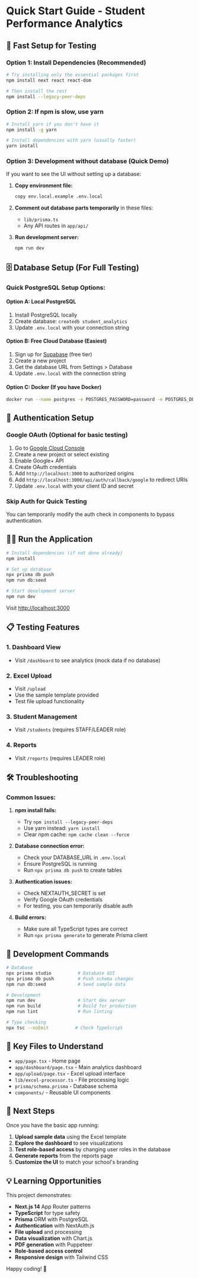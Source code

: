 # Quick Start Guide - Student Performance Analytics

## 🚀 Fast Setup for Testing

### Option 1: Install Dependencies (Recommended)
```bash
# Try installing only the essential packages first
npm install next react react-dom

# Then install the rest
npm install --legacy-peer-deps
```

### Option 2: If npm is slow, use yarn
```bash
# Install yarn if you don't have it
npm install -g yarn

# Install dependencies with yarn (usually faster)
yarn install
```

### Option 3: Development without database (Quick Demo)
If you want to see the UI without setting up a database:

1. **Copy environment file:**
   ```bash
   copy env.local.example .env.local
   ```

2. **Comment out database parts temporarily** in these files:
   - `lib/prisma.ts` 
   - Any API routes in `app/api/`

3. **Run development server:**
   ```bash
   npm run dev
   ```

## 🗄️ Database Setup (For Full Testing)

### Quick PostgreSQL Setup Options:

#### Option A: Local PostgreSQL
1. Install PostgreSQL locally
2. Create database: `createdb student_analytics`
3. Update `.env.local` with your connection string

#### Option B: Free Cloud Database (Easiest)
1. Sign up for [Supabase](https://supabase.com) (free tier)
2. Create a new project
3. Get the database URL from Settings > Database
4. Update `.env.local` with the connection string

#### Option C: Docker (If you have Docker)
```bash
docker run --name postgres -e POSTGRES_PASSWORD=password -e POSTGRES_DB=student_analytics -p 5432:5432 -d postgres
```

## 🔐 Authentication Setup

### Google OAuth (Optional for basic testing)
1. Go to [Google Cloud Console](https://console.cloud.google.com)
2. Create a new project or select existing
3. Enable Google+ API
4. Create OAuth credentials
5. Add `http://localhost:3000` to authorized origins
6. Add `http://localhost:3000/api/auth/callback/google` to redirect URIs
7. Update `.env.local` with your client ID and secret

### Skip Auth for Quick Testing
You can temporarily modify the auth check in components to bypass authentication.

## 🏃‍♂️ Run the Application

```bash
# Install dependencies (if not done already)
npm install

# Set up database
npx prisma db push
npm run db:seed

# Start development server
npm run dev
```

Visit [http://localhost:3000](http://localhost:3000)

## 📋 Testing Features

### 1. **Dashboard View**
- Visit `/dashboard` to see analytics (mock data if no database)

### 2. **Excel Upload** 
- Visit `/upload` 
- Use the sample template provided
- Test file upload functionality

### 3. **Student Management**
- Visit `/students` (requires STAFF/LEADER role)

### 4. **Reports**
- Visit `/reports` (requires LEADER role)

## 🛠️ Troubleshooting

### Common Issues:

1. **npm install fails:**
   - Try `npm install --legacy-peer-deps`
   - Use yarn instead: `yarn install`
   - Clear npm cache: `npm cache clean --force`

2. **Database connection error:**
   - Check your DATABASE_URL in `.env.local`
   - Ensure PostgreSQL is running
   - Run `npx prisma db push` to create tables

3. **Authentication issues:**
   - Check NEXTAUTH_SECRET is set
   - Verify Google OAuth credentials
   - For testing, you can temporarily disable auth

4. **Build errors:**
   - Make sure all TypeScript types are correct
   - Run `npx prisma generate` to generate Prisma client

## 🔧 Development Commands

```bash
# Database
npx prisma studio          # Database GUI
npx prisma db push         # Push schema changes
npm run db:seed            # Seed sample data

# Development
npm run dev                # Start dev server
npm run build              # Build for production
npm run lint               # Run linting

# Type checking
npx tsc --noEmit          # Check TypeScript
```

## 📁 Key Files to Understand

- `app/page.tsx` - Home page
- `app/dashboard/page.tsx` - Main analytics dashboard
- `app/upload/page.tsx` - Excel upload interface
- `lib/excel-processor.ts` - File processing logic
- `prisma/schema.prisma` - Database schema
- `components/` - Reusable UI components

## 🎯 Next Steps

Once you have the basic app running:

1. **Upload sample data** using the Excel template
2. **Explore the dashboard** to see visualizations
3. **Test role-based access** by changing user roles in the database
4. **Generate reports** from the reports page
5. **Customize the UI** to match your school's branding

## 💡 Learning Opportunities

This project demonstrates:
- **Next.js 14** App Router patterns
- **TypeScript** for type safety
- **Prisma** ORM with PostgreSQL
- **Authentication** with NextAuth.js
- **File upload** and processing
- **Data visualization** with Chart.js
- **PDF generation** with Puppeteer
- **Role-based access control**
- **Responsive design** with Tailwind CSS

Happy coding! 🚀

